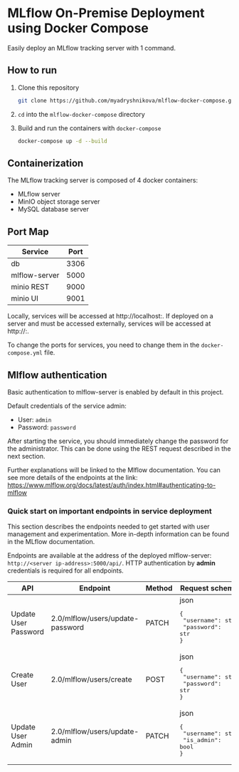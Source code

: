 # MLflow On-Premise Deployment using Docker Compose
Easily deploy an MLflow tracking server with 1 command.

## How to run
1. Clone this repository

    ```bash
    git clone https://github.com/myadryshnikova/mlflow-docker-compose.git
    ```

2. `cd` into the `mlflow-docker-compose` directory

3. Build and run the containers with `docker-compose`

    ```bash
    docker-compose up -d --build
    ```

## Containerization
The MLflow tracking server is composed of 4 docker containers:

* MLflow server
* MinIO object storage server
* MySQL database server

## Port Map
| Service                      | Port | 
|------------------------------|------|                  
| db                           | 3306 |              
| mlflow-server                | 5000 |
| minio REST                   | 9000 |                  
| minio UI                     | 9001 |

Locally, services will be accessed at http://localhost:<port>. 
If deployed on a server and must be accessed externally, services will be accessed at http://<server ip-address>:<port>. 

To change the ports for services, you need to change them in the `docker-compose.yml` file.

## Mlflow authentication
Basic authentication to mlflow-server is enabled by default in this project.

Default credentials of the service admin:
* User: `admin`
* Password: `password`


After starting the service, you should immediately change the password for the administrator. This can be done using the REST request described in the next section.

Further explanations will be linked to the Mlflow documentation. You can see more details of the endpoints at the link: 
https://www.mlflow.org/docs/latest/auth/index.html#authenticating-to-mlflow

### Quick start on important endpoints in service deployment
This section describes the endpoints needed to get started with user management and experimentation. More in-depth information can be found in the MLflow documentation.

Endpoints are available at the address of the deployed mlflow-server: 
`http://<server ip-address>:5000/api/`. HTTP authentication by **admin** credentials is required for all endpoints.

| API                          | Endpoint                                  | Method| Request scheme | 
|------------------------------|-------------------------------------------|-------| ---------------|                
| Update User Password         | 2.0/mlflow/users/update-password          | PATCH |json<br><pre>{<br>  "username": str,<br>  "password": str<br>}</pre>|
| Create User                  | 2.0/mlflow/users/create                   | POST  |json<br><pre>{<br>  "username": str,<br>  "password": str<br>}</pre>|  
| Update User Admin            | 2.0/mlflow/users/update-admin             | PATCH |json<br><pre>{<br>  "username": str,<br>  "is_admin": bool<br>}</pre>|              